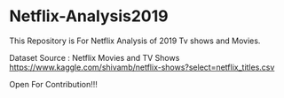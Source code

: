 # Netflix-Analysis2019
This Repository is For Netflix Analysis of 2019 Tv shows and Movies.

Dataset Source : Netflix Movies and TV Shows https://www.kaggle.com/shivamb/netflix-shows?select=netflix_titles.csv

Open For Contribution!!!
